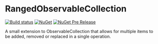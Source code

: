 # RangedObservableCollection

[![Build status](https://ci.appveyor.com/api/projects/status/31uqxvv3wm10emv9/branch/master?svg=true)](https://ci.appveyor.com/project/mattleibow/rangedobservablecollection/branch/master)  [![NuGet](https://img.shields.io/nuget/dt/RangedObservableCollection.svg)](https://www.nuget.org/packages/RangedObservableCollection)  [![NuGet Pre Release](https://img.shields.io/nuget/vpre/RangedObservableCollection.svg)](https://www.nuget.org/packages/RangedObservableCollection)

A small extension to ObservableCollection that allows for multiple items to be added, removed or replaced in a single operation.

